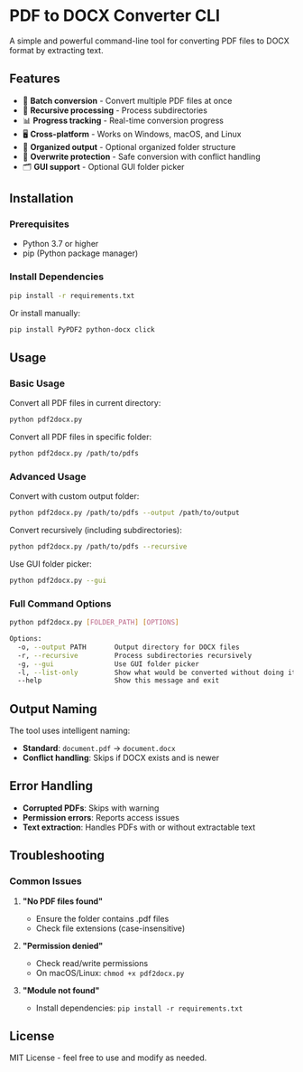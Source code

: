 # PDF to DOCX Converter CLI

A simple and powerful command-line tool for converting PDF files to DOCX format by extracting text.

## Features

- 🚀 **Batch conversion** - Convert multiple PDF files at once
- 📁 **Recursive processing** - Process subdirectories
- 📊 **Progress tracking** - Real-time conversion progress
- 🖥️ **Cross-platform** - Works on Windows, macOS, and Linux
- 📂 **Organized output** - Optional organized folder structure
- 🔄 **Overwrite protection** - Safe conversion with conflict handling
- 🗂️ **GUI support** - Optional GUI folder picker

## Installation

### Prerequisites

- Python 3.7 or higher
- pip (Python package manager)

### Install Dependencies

```bash
pip install -r requirements.txt
```

Or install manually:

```bash
pip install PyPDF2 python-docx click
```

## Usage

### Basic Usage

Convert all PDF files in current directory:
```bash
python pdf2docx.py
```

Convert all PDF files in specific folder:
```bash
python pdf2docx.py /path/to/pdfs
```

### Advanced Usage

Convert with custom output folder:
```bash
python pdf2docx.py /path/to/pdfs --output /path/to/output
```

Convert recursively (including subdirectories):
```bash
python pdf2docx.py /path/to/pdfs --recursive
```

Use GUI folder picker:
```bash
python pdf2docx.py --gui
```

### Full Command Options

```bash
python pdf2docx.py [FOLDER_PATH] [OPTIONS]

Options:
  -o, --output PATH       Output directory for DOCX files
  -r, --recursive         Process subdirectories recursively
  -g, --gui               Use GUI folder picker
  -l, --list-only         Show what would be converted without doing it
  --help                  Show this message and exit
```

## Output Naming

The tool uses intelligent naming:

- **Standard**: `document.pdf` → `document.docx`
- **Conflict handling**: Skips if DOCX exists and is newer

## Error Handling

- **Corrupted PDFs**: Skips with warning
- **Permission errors**: Reports access issues
- **Text extraction**: Handles PDFs with or without extractable text

## Troubleshooting

### Common Issues

1. **"No PDF files found"**
   - Ensure the folder contains .pdf files
   - Check file extensions (case-insensitive)

2. **"Permission denied"**
   - Check read/write permissions
   - On macOS/Linux: `chmod +x pdf2docx.py`

3. **"Module not found"**
   - Install dependencies: `pip install -r requirements.txt`

## License

MIT License - feel free to use and modify as needed.